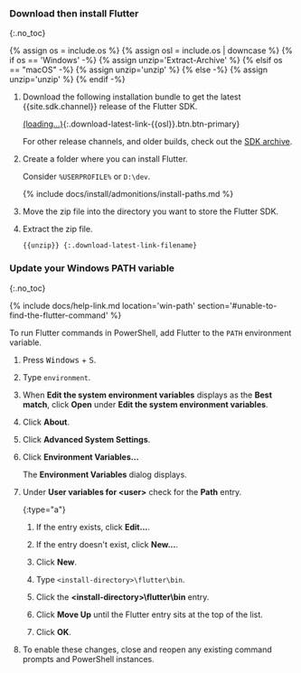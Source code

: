 ### Download then install Flutter
{:.no_toc}

{% assign os = include.os %}
{% assign osl = include.os | downcase %}
{% if os == 'Windows' -%}
   {% assign unzip='Extract-Archive' %}
{% elsif os == "macOS" -%}
   {% assign unzip='unzip' %}
{% else -%}
   {% assign unzip='unzip' %}
{% endif -%}

1. Download the following installation bundle to get the latest
   {{site.sdk.channel}} release of the Flutter SDK.

   [(loading...)](#){:.download-latest-link-{{osl}}.btn.btn-primary}

   For other release channels, and older builds,
   check out the [SDK archive][].

1. Create a folder where you can install Flutter.

   Consider `%USERPROFILE%` or `D:\dev`.

   {% include docs/install/admonitions/install-paths.md %}

1. Move the zip file into the directory you want to store the Flutter SDK.

1. Extract the zip file.

   ```terminal
   {{unzip}} {:.download-latest-link-filename}
   ```

[SDK archive]: {{site.url}}/release/archive

### Update your Windows PATH variable
{:.no_toc}

{% include docs/help-link.md location='win-path' section='#unable-to-find-the-flutter-command' %}

To run Flutter commands in PowerShell,
add Flutter to the `PATH` environment variable.

1. Press <kbd>Windows</kbd> + <kbd>S</kbd>.

1. Type `environment`.

1. When **Edit the system environment variables** displays
   as the **Best match**, click **Open** under
   **Edit the system environment variables**.

1. Click **About**.

1. Click **Advanced System Settings**.

1. Click **Environment Variables...**

   The **Environment Variables** dialog displays.

1. Under **User variables for \<user\>** check for the **Path** entry.

   {:type="a"}
   1. If the entry exists, click **Edit...**.

   1. If the entry doesn't exist, click **New...**.

   1. Click **New**.

   1. Type `<install-directory>\flutter\bin`.

   1. Click the **\<install-directory\>\flutter\bin** entry.

   1. Click **Move Up** until the Flutter entry sits at the top of the list.

   1. Click **OK**.

1. To enable these changes,
   close and reopen any existing command prompts and PowerShell instances.
